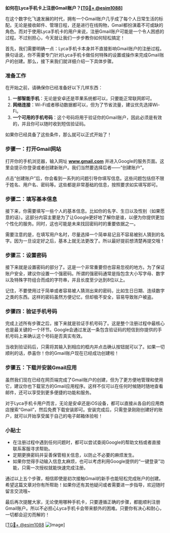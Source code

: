 **如何在Lyca手机卡上注册Gmail账户？[[TG💪+ @esim1088](https://t.me/s/esim1088)]**

在这个数字化飞速发展的时代，拥有一个Gmail账户几乎成了每个人日常生活的标配。无论是接收邮件、管理日程，还是进行在线购物，Gmail都扮演着不可或缺的角色。而对于使用Lyca手机卡的用户来说，注册Gmail账户可能是一个令人困惑的过程。不过别担心，今天就让我们一步步教你如何轻松搞定！

首先，我们需要明确一点：Lyca手机卡本身并不直接影响Gmail账户的注册过程。换句话说，你不需要专门针对Lyca手机卡做任何特殊的设置或操作来完成Gmail账户的创建。那么，接下来我们就详细介绍一下具体步骤。

### 准备工作

在开始之前，请确保你已经准备好以下几样东西：

1. **一部智能手机**：无论是安卓还是苹果系统都可以，只要能正常联网即可。
2. **网络连接**：Wi-Fi或者移动数据都可以，但为了节省流量，建议优先选择Wi-Fi。
3. **一个可用的手机号码**：这个号码将用于验证你的Gmail账户，因此必须是有效的，并且你可以随时收到短信验证码。

如果你已经具备了这些条件，那么就可以正式开始了！

### 步骤一：打开Gmail网站

打开你的手机浏览器，输入网址 **www.gmail.com** 并进入Google的服务页面。这里会提示你登录或者创建新账户。我们当然要选择后者——“创建账户”。

点击“创建账户”后，你会看到一系列的问题引导你填写信息。这些问题包括但不限于姓名、用户名、密码等。这些都是非常基础的信息，按照要求如实填写即可。

### 步骤二：填写基本信息

接下来，你需要填写一些个人的基本信息。比如你的名字、生日以及性别（如果愿意的话）。这部分内容主要是为了让Google更好地了解你是谁，以便为你提供更加个性化的服务。同时，这也可能是未来找回密码时的重要依据之一。

需要注意的是，在填写用户名时，尽量选择一个简单易记且不容易被别人猜到的名字。因为一旦设定好之后，基本上就无法更改了。所以最好提前想清楚再提交哦！

### 步骤三：设置密码

接下来就是设置密码的部分了。这是一个非常重要但也容易忽视的地方。为了保证账户安全，建议你设置一个强密码。所谓的强密码通常是指包含大小写字母、数字以及特殊字符组合而成的字符串，并且长度至少达到8位以上。

记住，不要使用过于简单或者容易被人猜测出来的密码，比如生日日期、连续数字之类的东西。这样的密码虽然方便记忆，但却极不安全，容易导致账户被盗。

### 步骤四：验证手机号码

完成上述所有步骤之后，接下来就是验证手机号码了。这是整个注册过程中最核心也是最关键的一个环节。Google会通过发送一条包含验证码的短信到你提供的手机号码上来确认这个号码是否真实有效。

当收到验证码后，只需将其输入到相应的框内并点击确认按钮就可以了。如果一切顺利的话，恭喜你！你的Gmail账户现在已经成功创建啦！

### 步骤五：下载并安装Gmail应用

虽然我们现在已经在网页端完成了Gmail账户的创建，但为了更方便地管理和使用它，建议你也下载官方的Gmail应用程序。这样不仅可以在任何时候随时随地查看邮件，还可以享受到更多便捷的功能和服务。

对于Lyca手机卡用户而言，无论是安卓还是iOS设备，都可以直接从各自的应用商店搜索“Gmail”，然后免费下载安装即可。安装完成后，只需登录刚刚创建好的账户，就可以开始享受属于自己的电子邮箱体验啦！

### 小贴士

- 在注册过程中遇到任何问题时，都可以尝试查阅Google的帮助文档或者直接联系客服寻求帮助。
- 定期更换密码并妥善保管相关信息，以防止不必要的麻烦发生。
- 如果你觉得手动输入信息太麻烦，也可以考虑利用Google提供的“一键登录”功能，只需一次授权就能快速完成注册。

通过以上五个步骤，相信即使是初次接触Gmail的新手也能轻松完成账户的创建。希望这篇文章对你有所帮助！如果你还有其他疑问或者需要进一步指导，欢迎随时留言交流哦~

最后再次提醒大家，无论使用哪种手机卡，只要遵循正确的步骤，都能顺利注册Gmail账户。所以不必担心Lyca手机卡会带来额外的困难。只要你有决心和耐心，一切都会迎刃而解的！

[[TG💪+ @esim1088](https://t.me/s/esim1088) ![Image](https://i.postimg.cc/4NQfJmqS/Snipaste-2025-05-13-00-14-12.png)]